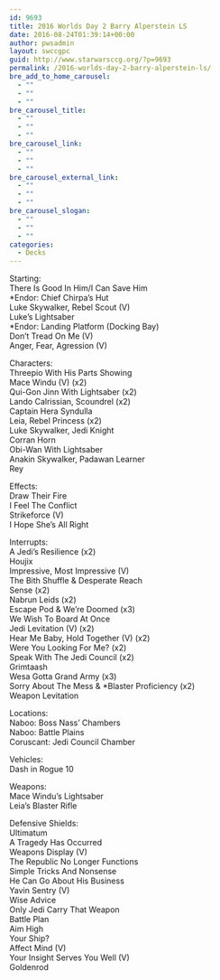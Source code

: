 ```yaml
---
id: 9693
title: 2016 Worlds Day 2 Barry Alperstein LS
date: 2016-08-24T01:39:14+00:00
author: pwsadmin
layout: swccgpc
guid: http://www.starwarsccg.org/?p=9693
permalink: /2016-worlds-day-2-barry-alperstein-ls/
bre_add_to_home_carousel:
  - ""
  - ""
  - ""
bre_carousel_title:
  - ""
  - ""
  - ""
bre_carousel_link:
  - ""
  - ""
  - ""
bre_carousel_external_link:
  - ""
  - ""
  - ""
bre_carousel_slogan:
  - ""
  - ""
  - ""
categories:
  - Decks
---
```

Starting:  
There Is Good In Him/I Can Save Him  
*Endor: Chief Chirpa&#8217;s Hut  
Luke Skywalker, Rebel Scout (V)  
Luke&#8217;s Lightsaber  
*Endor: Landing Platform (Docking Bay)  
Don&#8217;t Tread On Me (V)  
Anger, Fear, Agression (V)

Characters:  
Threepio With His Parts Showing  
Mace Windu (V) (x2)  
Qui-Gon Jinn With Lightsaber (x2)  
Lando Calrissian, Scoundrel (x2)  
Captain Hera Syndulla  
Leia, Rebel Princess (x2)  
Luke Skywalker, Jedi Knight  
Corran Horn  
Obi-Wan With Lightsaber  
Anakin Skywalker, Padawan Learner  
Rey

Effects:  
Draw Their Fire  
I Feel The Conflict  
Strikeforce (V)  
I Hope She&#8217;s All Right

Interrupts:  
A Jedi&#8217;s Resilience (x2)  
Houjix  
Impressive, Most Impressive (V)  
The Bith Shuffle & Desperate Reach  
Sense (x2)  
Nabrun Leids (x2)  
Escape Pod & We&#8217;re Doomed (x3)  
We Wish To Board At Once  
Jedi Levitation (V) (x2)  
Hear Me Baby, Hold Together (V) (x2)  
Were You Looking For Me? (x2)  
Speak With The Jedi Council (x2)  
Grimtaash  
Wesa Gotta Grand Army (x3)  
Sorry About The Mess & *Blaster Proficiency (x2)  
Weapon Levitation

Locations:  
Naboo: Boss Nass&#8217; Chambers  
Naboo: Battle Plains  
Coruscant: Jedi Council Chamber

Vehicles:  
Dash in Rogue 10

Weapons:  
Mace Windu&#8217;s Lightsaber  
Leia&#8217;s Blaster Rifle

Defensive Shields:  
Ultimatum  
A Tragedy Has Occurred  
Weapons Display (V)  
The Republic No Longer Functions  
Simple Tricks And Nonsense  
He Can Go About His Business  
Yavin Sentry (V)  
Wise Advice  
Only Jedi Carry That Weapon  
Battle Plan  
Aim High  
Your Ship?  
Affect Mind (V)  
Your Insight Serves You Well (V)  
Goldenrod